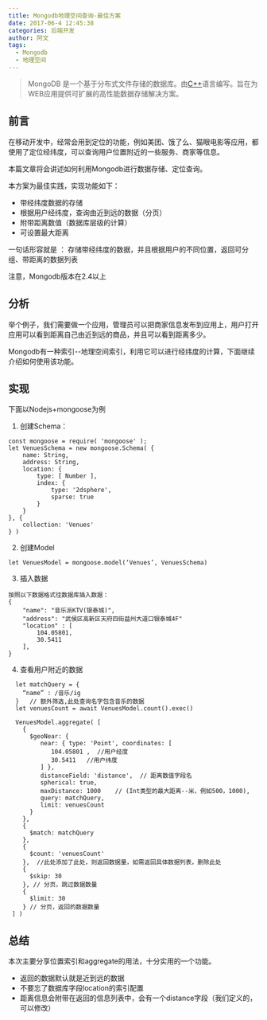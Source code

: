```yaml
---
title: Mongodb地理空间查询-最佳方案
date: 2017-06-4 12:45:38
categories: 后端开发
author: 阿文
tags:
  - Mongodb
  - 地理空间
---
```








> MongoDB
是一个基于分布式文件存储的数据库。由[C++](http://baike.baidu.com/view/824.htm)语言编写。旨在为WEB应用提供可扩展的高性能数据存储解决方案。

## 前言
在移动开发中，经常会用到定位的功能，例如美团、饿了么、猫眼电影等应用，都使用了定位经纬度，可以查询用户位置附近的一些服务、商家等信息。

本篇文章将会讲述如何利用Mongodb进行数据存储、定位查询。

本方案为最佳实践，实现功能如下：
* 带经纬度数据的存储
* 根据用户经纬度，查询由近到远的数据（分页）
* 附带距离数值（数据库层级的计算）
* 可设置最大距离

一句话形容就是 ： 存储带经纬度的数据，并且根据用户的不同位置，返回可分组、带距离的数据列表

<!-- more -->

注意，Mongodb版本在2.4以上

## 分析
举个例子，我们需要做一个应用，管理员可以把商家信息发布到应用上，用户打开应用可以看到距离自己由近到远的商品，并且可以看到距离多少。

Mongodb有一种索引--地理空间索引，利用它可以进行经纬度的计算，下面继续介绍如何使用该功能。

## 实现
下面以Nodejs+mongoose为例

1. 创建Schema：
```
const mongoose = require( 'mongoose' );
let VenuesSchema = new mongoose.Schema( {
    name: String,
    address: String,
    location: {
        type: [ Number ],
        index: {
            type: '2dsphere',
            sparse: true
        }
    }
}, {
    collection: 'Venues'
} )
```

2. 创建Model
```
let VenuesModel = mongoose.model(‘Venues’, VenuesSchema)
```

3. 插入数据
```
按照以下数据格式往数据库插入数据：
{
    "name": "音乐派KTV(银泰城)",
    "address": "武侯区高新区天府四街益州大道口银泰城4F"
    "location" : [
        104.05801,
        30.5411
    ],
}
```

4. 查看用户附近的数据
```
  let matchQuery = {
    “name” : /音乐/ig
  }   // 额外筛选,此处查询名字包含音乐的数据
  let venuesCount = await VenuesModel.count().exec()

  VenuesModel.aggregate( [
    {
      $geoNear: {
         near: { type: 'Point', coordinates: [
            104.05801 ,  //用户经度
            30.5411   //用户纬度
         ] },
         distanceField: 'distance',  // 距离数值字段名
         spherical: true,
         maxDistance: 1000    // (Int类型的最大距离--米，例如500，1000),        
         query: matchQuery,
         limit: venuesCount
      }
    },
    {
      $match: matchQuery
    },
    {
      $count: 'venuesCount'
    },  //此处添加了此处，则返回数据量，如需返回具体数据列表，删除此处
    {
      $skip: 30  
    }, // 分页，跳过数据数量
    {
      $limit: 30
    } // 分页，返回的数据数量
 ] )
```

## 总结
本次主要分享位置索引和aggregate的用法，十分实用的一个功能。

* 返回的数据默认就是近到远的数据
* 不要忘了数据库字段location的索引配置
* 距离信息会附带在返回的信息列表中，会有一个distance字段（我们定义的，可以修改）
